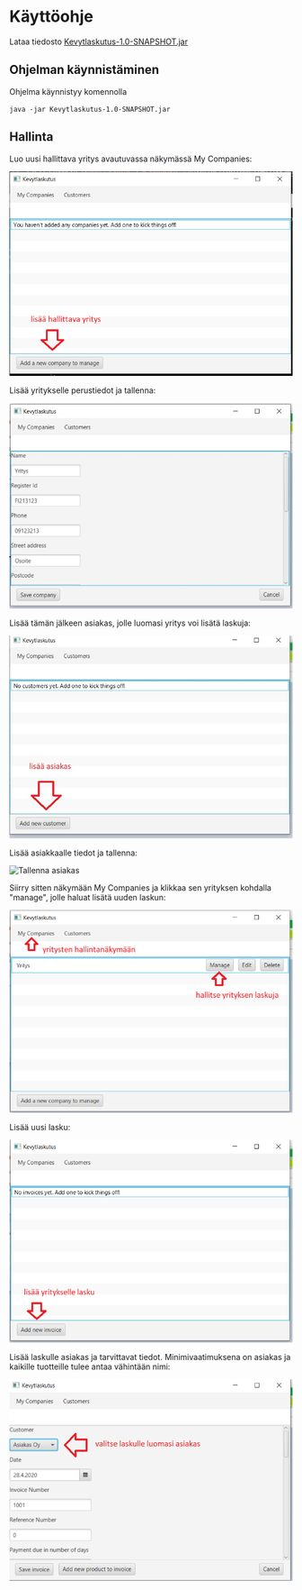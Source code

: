 # Käyttöohje

Lataa tiedosto [Kevytlaskutus-1.0-SNAPSHOT.jar](https://github.com/ilkkamaksy/ot-harjoitustyo/releases/download/viikko6/Kevytlaskutus-1.0-SNAPSHOT.jar)

## Ohjelman käynnistäminen

Ohjelma käynnistyy komennolla

```
java -jar Kevytlaskutus-1.0-SNAPSHOT.jar
```

## Hallinta

Luo uusi hallittava yritys avautuvassa näkymässä My Companies:

![Lisää uusi yritys](ohje-dashboard-add.jpg)

Lisää yritykselle perustiedot ja tallenna:

![Tallenna yritys](ohje-company-save.jpg)

Lisää tämän jälkeen asiakas, jolle luomasi yritys voi lisätä laskuja:

![Lisää asiakas](ohje-add-asiakas.jpg)

Lisää asiakkaalle tiedot ja tallenna:

![Tallenna asiakas](ohje-save-asiakas.jpg)

Siirry sitten näkymään My Companies ja klikkaa sen yrityksen kohdalla "manage", jolle haluat lisätä uuden laskun:

![Hallitse yrityksen tietoja](ohje-manage-company.jpg)

Lisää uusi lasku:

![Lisää lasku](ohje-add-invoice.jpg)

Lisää laskulle asiakas ja tarvittavat tiedot. Minimivaatimuksena on asiakas ja kaikille tuotteille tulee antaa vähintään nimi:

![tallenna lasku](ohje-save-invoice.jpg)